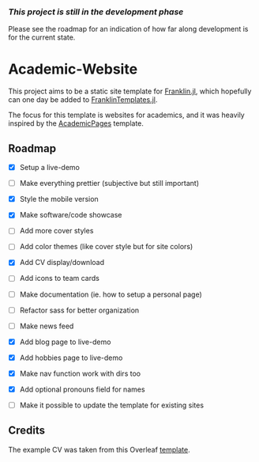 ### _This project is still in the development phase_

Please see the roadmap for an indication of how far along development is for the current state.

# Academic-Website

This project aims to be a static site template for [Franklin.jl](https://github.com/tlienart/Franklin.jl), which hopefully can one day be added to [FranklinTemplates.jl](https://github.com/tlienart/FranklinTemplates.jl).

The focus for this template is websites for academics, and it was heavily inspired by the [AcademicPages](https://github.com/academicpages/academicpages.github.io) template.

## Roadmap

- [x] Setup a live-demo
- [ ] Make everything prettier (subjective but still important)
- [x] Style the mobile version
- [x] Make software/code showcase
- [ ] Add more cover styles
- [ ] Add color themes (like cover style but for site colors)
- [x] Add CV display/download
- [ ] Add icons to team cards
- [ ] Make documentation (ie. how to setup a personal page)
- [ ] Refactor sass for better organization
- [ ] Make news feed
- [x] Add blog page to live-demo
- [x] Add hobbies page to live-demo
- [x] Make nav function work with dirs too
- [x] Add optional pronouns field for names
- [ ] Make it possible to update the template for existing sites


## Credits

The example CV was taken from this Overleaf [template](https://www.overleaf.com/latex/templates/a-customised-curve-cv/mvmbhkwsnmwv).